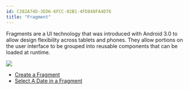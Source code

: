 ```yaml
---
id: C382A74D-3ED6-6FCC-02B1-4FD848FA4D76
title: "Fragment"
---
```


Fragments are a UI technology that was introduced with Android 3.0 to allow
design flexibility across tablets and phones. They allow portions on the user
interface to be grouped into reusable components that can be loaded at
runtime.

 [ ![](Images/CreateAFragment.png)](Images/CreateAFragment.png)

-   <span class="noChildren"><a href="/recipes/android/other_ux/fragment/create_a_fragment">Create a
    Fragment</a></span> 
-   <span class="noChildren"><a href="/recipes/android/other_ux/fragment/select_a_date_in_a_fragment">Select A
    Date in a Fragment</a></span>

